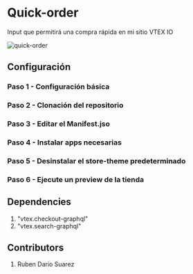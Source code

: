 # Quick-order

Input que permitirá una compra rápida en mi sitio VTEX IO

![quick-order](https://user-images.githubusercontent.com/84733911/193509552-9d65ca73-04b6-4ec7-bc61-b174afb3bf4c.png)

## Configuración

### Paso 1 - Configuración básica

### Paso 2 - Clonación del repositorio

### Paso 3 - Editar el Manifest.jso

### Paso 4 - Instalar apps necesarias

### Paso 5 - Desinstalar el store-theme predeterminado

### Paso 6 - Ejecute un preview de la tienda

## Dependencies

1. "vtex.checkout-graphql"
2. "vtex.search-graphql"

## Contributors

1. Ruben Dario Suarez
